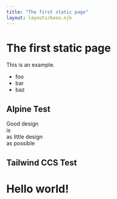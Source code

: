 ```yaml
---
title: "The first static page"
layout: layouts/base.njk
---
```


# The first static page

This is an example.

* foo
* bar
* baz

## Alpine Test
  <div class="fixed inset-0 flex justify-center items-center">
    <div>
      <span class="text-change">Good design</span><br/>
      <span class="change">is<br/>as little design<br/>as possible</span><br/>
      <span x-data="{message:'🤖 Hello World 🤓'}" x-text="message"></span>
    </div>
  </div>
  
 ## Tailwind CCS Test 
  
<h1 class="text-3xl font-bold underline">Hello world!</h1>
